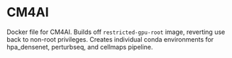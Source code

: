 # CM4AI

Docker file for CM4AI. Builds off `restricted-gpu-root` image, reverting use back to  non-root privileges. Creates individual conda environments for hpa_densenet, perturbseq, and cellmaps pipeline. 
